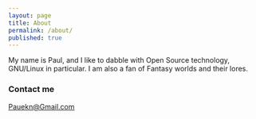```yaml
---
layout: page
title: About
permalink: /about/
published: true
---
```



My name is Paul, and I like to dabble with Open Source technology, GNU/Linux in particular. I am also a fan of Fantasy worlds and their lores.

### Contact me

[Pauekn@Gmail.com](mailto:Pauekn@Gmail.com)
